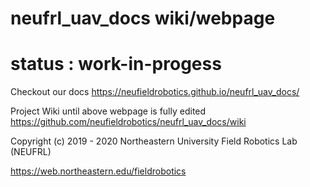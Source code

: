 # neufrl_uav_docs wiki/webpage

# status : work-in-progess

Checkout our docs https://neufieldrobotics.github.io/neufrl_uav_docs/

Project Wiki until above webpage is fully edited https://github.com/neufieldrobotics/neufrl_uav_docs/wiki

Copyright (c) 2019 - 2020 Northeastern University Field Robotics Lab (NEUFRL)

https://web.northeastern.edu/fieldrobotics

